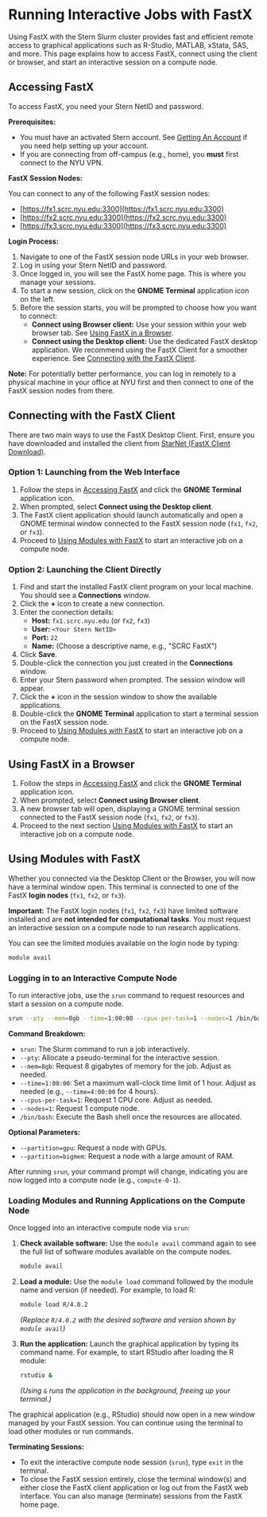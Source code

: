 # Running Interactive Jobs with FastX

Using FastX with the Stern Slurm cluster provides fast and efficient remote access to graphical applications such as R-Studio, MATLAB, xStata, SAS, and more. This page explains how to access FastX, connect using the client or browser, and start an interactive session on a compute node.

## Accessing FastX

To access FastX, you need your Stern NetID and password.

**Prerequisites:**

*   You must have an activated Stern account. See [Getting An Account](/computing-resources/getting-an-account) if you need help setting up your account.
*   If you are connecting from off-campus (e.g., home), you **must** first connect to the NYU VPN.

**FastX Session Nodes:**

You can connect to any of the following FastX session nodes:

*   [https://fx1.scrc.nyu.edu:3300](https://fx1.scrc.nyu.edu:3300)
*   [https://fx2.scrc.nyu.edu:3300](https://fx2.scrc.nyu.edu:3300)
*   [https://fx3.scrc.nyu.edu:3300](https://fx3.scrc.nyu.edu:3300)

**Login Process:**

1.  Navigate to one of the FastX session node URLs in your web browser.
2.  Log in using your Stern NetID and password.
3.  Once logged in, you will see the FastX home page. This is where you manage your sessions.
4.  To start a new session, click on the **GNOME Terminal** application icon on the left.
5.  Before the session starts, you will be prompted to choose how you want to connect:
    *   **Connect using Browser client:** Use your session within your web browser tab. See [Using FastX in a Browser](#using-fastx-in-a-browser).
    *   **Connect using the Desktop client:** Use the dedicated FastX desktop application. We recommend using the FastX Client for a smoother experience. See [Connecting with the FastX Client](#connecting-with-the-fastx-client).

**Note:** For potentially better performance, you can log in remotely to a physical machine in your office at NYU first and then connect to one of the FastX session nodes from there.

## Connecting with the FastX Client

There are two main ways to use the FastX Desktop Client. First, ensure you have downloaded and installed the client from [StarNet (FastX Client Download)](https://www.starnet.com/fastx/download).

### Option 1: Launching from the Web Interface

1.  Follow the steps in [Accessing FastX](#accessing-fastx) and click the **GNOME Terminal** application icon.
2.  When prompted, select **Connect using the Desktop client**.
3.  The FastX client application should launch automatically and open a GNOME terminal window connected to the FastX session node (`fx1`, `fx2`, or `fx3`).
4.  Proceed to [Using Modules with FastX](#using-modules-with-fastx) to start an interactive job on a compute node.

### Option 2: Launching the Client Directly

1.  Find and start the installed FastX client program on your local machine. You should see a **Connections** window.
2.  Click the **+** icon to create a new connection.
3.  Enter the connection details:
    *   **Host:** `fx1.scrc.nyu.edu` (or `fx2`, `fx3`)
    *   **User:** `<Your Stern NetID>`
    *   **Port:** `22`
    *   **Name:** (Choose a descriptive name, e.g., "SCRC FastX")
4.  Click **Save**.
5.  Double-click the connection you just created in the **Connections** window.
6.  Enter your Stern password when prompted. The session window will appear.
7.  Click the **+** icon in the session window to show the available applications.
8.  Double-click the **GNOME Terminal** application to start a terminal session on the FastX session node.
9.  Proceed to [Using Modules with FastX](#using-modules-with-fastx) to start an interactive job on a compute node.

## Using FastX in a Browser

1.  Follow the steps in [Accessing FastX](#accessing-fastx) and click the **GNOME Terminal** application icon.
2.  When prompted, select **Connect using Browser client**.
3.  A new browser tab will open, displaying a GNOME terminal session connected to the FastX session node (`fx1`, `fx2`, or `fx3`).
4.  Proceed to the next section [Using Modules with FastX](#using-modules-with-fastx) to start an interactive job on a compute node.

## Using Modules with FastX

Whether you connected via the Desktop Client or the Browser, you will now have a terminal window open. This terminal is connected to one of the FastX **login nodes** (`fx1`, `fx2`, or `fx3`).

**Important:** The FastX login nodes (`fx1`, `fx2`, `fx3`) have limited software installed and are **not intended for computational tasks**. You must request an interactive session on a compute node to run research applications.

You can see the limited modules available on the login node by typing:

```bash
module avail
```

### Logging in to an Interactive Compute Node

To run interactive jobs, use the `srun` command to request resources and start a session on a compute node.

```bash
srun --pty --mem=8gb --time=1:00:00 --cpus-per-task=1 --nodes=1 /bin/bash
```

**Command Breakdown:**

*   `srun`: The Slurm command to run a job interactively.
*   `--pty`: Allocate a pseudo-terminal for the interactive session.
*   `--mem=8gb`: Request 8 gigabytes of memory for the job. Adjust as needed.
*   `--time=1:00:00`: Set a maximum wall-clock time limit of 1 hour. Adjust as needed (e.g., `--time=4:00:00` for 4 hours).
*   `--cpus-per-task=1`: Request 1 CPU core. Adjust as needed.
*   `--nodes=1`: Request 1 compute node.
*   `/bin/bash`: Execute the Bash shell once the resources are allocated.

**Optional Parameters:**

*   `--partition=gpu`: Request a node with GPUs.
*   `--partition=bigmem`: Request a node with a large amount of RAM.

After running `srun`, your command prompt will change, indicating you are now logged into a compute node (e.g., `compute-0-1`).

### Loading Modules and Running Applications on the Compute Node

Once logged into an interactive compute node via `srun`:

1.  **Check available software:** Use the `module avail` command again to see the full list of software modules available on the compute nodes.

    ```bash
    module avail
    ```

2.  **Load a module:** Use the `module load` command followed by the module name and version (if needed). For example, to load R:

    ```bash
    module load R/4.0.2
    ```
    *(Replace `R/4.0.2` with the desired software and version shown by `module avail`)*

3.  **Run the application:** Launch the graphical application by typing its command name. For example, to start RStudio after loading the R module:

    ```bash
    rstudio &
    ```
    *(Using `&` runs the application in the background, freeing up your terminal.)*

The graphical application (e.g., RStudio) should now open in a new window managed by your FastX session. You can continue using the terminal to load other modules or run commands.

**Terminating Sessions:**

*   To exit the interactive compute node session (`srun`), type `exit` in the terminal.
*   To close the FastX session entirely, close the terminal window(s) and either close the FastX client application or log out from the FastX web interface. You can also manage (terminate) sessions from the FastX home page.
